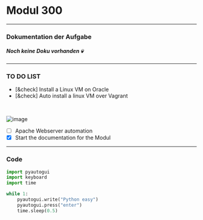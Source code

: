 # Modul 300
---

###  Dokumentation der Aufgabe

##### Noch keine Doku vorhanden :skull:

---

### TO DO LIST

- [&check] Install a Linux VM on Oracle
- [&check] Auto install a linux VM over Vagrant

<br>

![image](https://github.com/ImSlacking/Modul300/assets/70324314/f92321d5-9044-428b-a44a-7e66db4f1bfa)
<br>

- [ ] Apache Webserver automation
- [x] Start the documentation for the Modul

---

### Code

```python
import pyautogui
import keyboard
import time

while 1:
    pyautogui.write("Python easy")
    pyautogui.press("enter")
    time.sleep(0.5)
```
